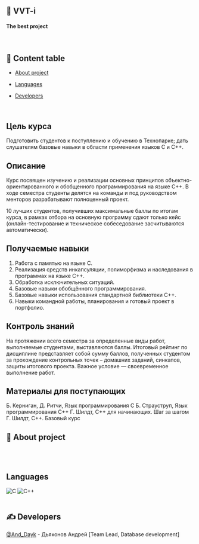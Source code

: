 <div  align="left">

## 🔑 VVT-i
<h4>The best project</h4>
<br>  
  
  
## 📝 Content table
  
-  [About project](#about)

-  [Languages](#languages)

-  [Developers](#developers)
<br>
  
  
  
## Цель курса
Подготовить студентов к поступлению и обучению в Технопарке; дать слушателям базовые навыки в области применения языков С и С++.

  
  
  
## Описание
Курс посвящен изучению и реализации основных принципов объектно-ориентированного и обобщенного программирования на языке С++. В ходе семестра студенты делятся на команды и под руководством менторов разрабатывают полноценный проект.

10  лучших студентов, получивших максимальные баллы по итогам курса, в рамках отбора на основную программу сдают только кейс (онлайн-тестирование и техническое собеседование засчитываются автоматически).

  
  
## Получаемые навыки
1. Работа с памятью на языке С.
2. Реализация средств инкапсуляции, полиморфизма и наследования в программах на языке С++.
3. Обработка исключительных ситуаций.
4. Базовые навыки обобщённого программирования.
5. Базовые навыки использования стандартной библиотеки С++.
6. Навыки командной работы, планирования и готовый проект в портфолио.

## Контроль знаний
На протяжении всего семестра за определенные виды работ, выполняемые студентами, выставляются баллы. Итоговый рейтинг по дисциплине представляет собой сумму баллов, полученных студентом за прохождение контрольных точек – домашних заданий, синкапов, защиты итогового проекта.
Важное условие — своевременное выполнение работ.

## Материалы для поступающих
Б. Керниган, Д. Ритчи, Язык программирования С
Б. Страуструп, Язык программирования С++
Г. Шилдт, С++ для начинающих. Шаг за шагом
Г. Шилдт, С++. Базовый курс
  

  
## 🧐 About project<a name = "about"></a>

  
  <br>
<br>  
  
##  Languages <a name = "languages"></a>
  
![C](https://img.shields.io/badge/-C-090909?style=for-the-badge&logo=C&logoColor=6296CC)
![C++](https://img.shields.io/badge/-C++-090909?style=for-the-badge&logo=C%2b%2b&logoColor=6296CC)
  <br>
<br>

  
## ✍️ Developers <a name = "developers"></a>
  
[@And_Dayk](https://github.com/zdesbilaksenia) - Дьяконов Андрей [Team Lead, Database development]
  <br>
<br>
